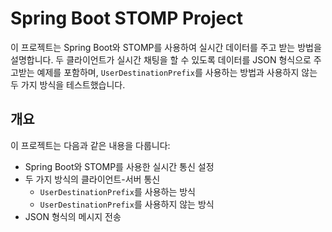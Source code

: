 # Spring Boot STOMP Project

이 프로젝트는 Spring Boot와 STOMP를 사용하여 실시간 데이터를 주고 받는 방법을 설명합니다. 두 클라이언트가 실시간 채팅을 할 수 있도록 데이터를 JSON 형식으로 주고받는 예제를 포함하며, `UserDestinationPrefix`를 사용하는 방법과 사용하지 않는 두 가지 방식을 테스트했습니다.

## 개요

이 프로젝트는 다음과 같은 내용을 다룹니다:

- Spring Boot와 STOMP를 사용한 실시간 통신 설정
- 두 가지 방식의 클라이언트-서버 통신
    - `UserDestinationPrefix`를 사용하는 방식
    - `UserDestinationPrefix`를 사용하지 않는 방식
- JSON 형식의 메시지 전송